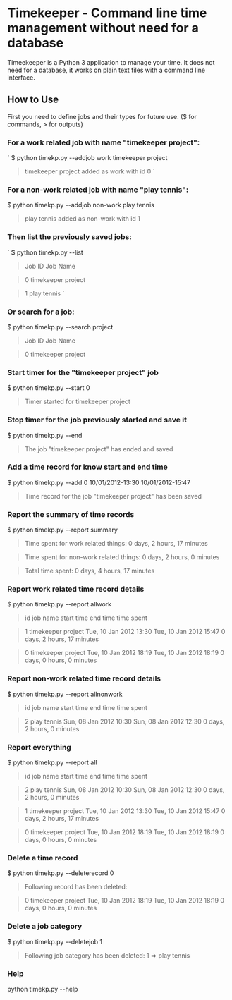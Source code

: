 # Timekeeper - Command line time management without need for a database

Timeekeeper is a Python 3 application to manage your time. It does not need for a
database, it works on plain text files with a command line interface.

## How to Use

First you need to define jobs and their types for future use.
($ for commands, > for outputs)

### For a work related job with name "timekeeper project":
`
$ python timekp.py --addjob work timekeeper project

> timekeeper project added as work with id 0
`

### For a non-work related job with name "play tennis":

$ python timekp.py --addjob non-work play tennis

> play tennis added as non-work with id 1

### Then list the previously saved jobs:
`
$ python timekp.py --list

> Job ID  Job Name

> 0       timekeeper project

> 1       play tennis
`

### Or search for a job:

$ python timekp.py --search project

> Job ID  Job Name

> 0       timekeeper project


### Start timer for the "timekeeper project" job

$ python timekp.py --start 0

> Timer started for timekeeper project


### Stop timer for the job previously started and save it

$ python timekp.py --end

> The job "timekeeper project" has ended and saved

### Add a time record for know start and end time

$ python timekp.py --add 0 10/01/2012-13:30 10/01/2012-15:47

> Time record for the job "timekeeper project" has been saved


### Report the summary of time records
$ python timekp.py --report summary

> Time spent for work related things:      0 days, 2 hours, 17 minutes

> Time spent for non-work related things:  0 days, 2 hours, 0 minutes

> Total time spent:                        0 days, 4 hours, 17 minutes


### Report work related time record details
$ python timekp.py --report allwork

> id      job name                        start time                      end time                        time spent

> 1       timekeeper project              Tue, 10 Jan 2012 13:30          Tue, 10 Jan 2012 15:47          0 days, 2 hours, 17 minutes

> 0       timekeeper project              Tue, 10 Jan 2012 18:19          Tue, 10 Jan 2012 18:19          0 days, 0 hours, 0 minutes



### Report non-work related time record details
$ python timekp.py --report allnonwork

> id      job name                        start time                      end time                        time spent

> 2       play tennis                     Sun, 08 Jan 2012 10:30          Sun, 08 Jan 2012 12:30          0 days, 2 hours, 0 minutes


### Report everything
$ python timekp.py --report all

> id      job name                        start time                      end time                        time spent

> 2       play tennis                     Sun, 08 Jan 2012 10:30          Sun, 08 Jan 2012 12:30          0 days, 2 hours, 0 minutes

> 1       timekeeper project              Tue, 10 Jan 2012 13:30          Tue, 10 Jan 2012 15:47          0 days, 2 hours, 17 minutes

> 0       timekeeper project              Tue, 10 Jan 2012 18:19          Tue, 10 Jan 2012 18:19          0 days, 0 hours, 0 minutes

### Delete a time record
$ python timekp.py --deleterecord 0

> Following record has been deleted:

> 0       timekeeper project              Tue, 10 Jan 2012 18:19          Tue, 10 Jan 2012 18:19          0 days, 0 hours, 0 minutes

### Delete a job category
$ python timekp.py --deletejob 1

> Following job category has been deleted: 1 => play tennis

### Help
python timekp.py --help





